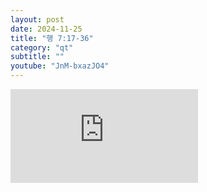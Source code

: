 ```yaml
---
layout: post
date: 2024-11-25
title: "행 7:17-36"
category: "qt"
subtitle: ""
youtube: "JnM-bxazJO4"
---
```


<div class="youtube margin-large">
    <iframe src="https://www.youtube.com/embed/JnM-bxazJO4" title="YouTube video player" frameborder="0" allow="accelerometer; autoplay; clipboard-write; encrypted-media; gyroscope; picture-in-picture; web-share" allowfullscreen></iframe>
</div>

